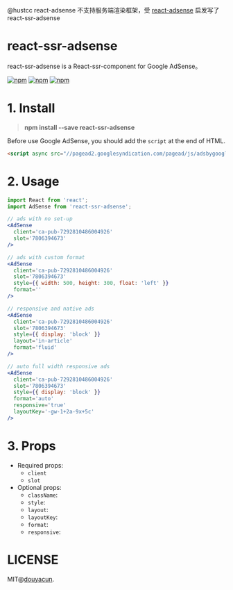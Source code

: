 
@hustcc react-adsense  不支持服务端渲染框架，受 [react-adsense](https://www.npmjs.com/package/react-adsense) 启发写了 react-ssr-adsense

# react-ssr-adsense

react-ssr-adsense is a React-ssr-component for Google AdSense。

[![npm](https://img.shields.io/npm/v/react-ssr-adsense.svg)](https://www.npmjs.com/package/react-ssr-adsense)
[![npm](https://img.shields.io/npm/dm/react-ssr-adsense.svg)](https://www.npmjs.com/package/react-ssr-adsense)
[![npm](https://img.shields.io/npm/l/react-ssr-adsense.svg)](https://www.npmjs.com/package/react-ssr-adsense)

# 1. Install

> **npm install --save react-ssr-adsense**

Before use Google AdSense, you should add the `script` at the end of HTML.

```html
<script async src="//pagead2.googlesyndication.com/pagead/js/adsbygoogle.js"></script>
```


# 2. Usage

```jsx
import React from 'react';
import AdSense from 'react-ssr-adsense';

// ads with no set-up
<AdSense
  client='ca-pub-7292810486004926'
  slot='7806394673'
/>

// ads with custom format
<AdSense
  client='ca-pub-7292810486004926'
  slot='7806394673'
  style={{ width: 500, height: 300, float: 'left' }}
  format=''
/>

// responsive and native ads
<AdSense
  client='ca-pub-7292810486004926'
  slot='7806394673'
  style={{ display: 'block' }}
  layout='in-article'
  format='fluid'
/>

// auto full width responsive ads
<AdSense
  client='ca-pub-7292810486004926'
  slot='7806394673'
  style={{ display: 'block' }}
  format='auto'
  responsive='true'
  layoutKey='-gw-1+2a-9x+5c'
/>
```


# 3. Props

 - Required props:
   - `client`
   - `slot`
 - Optional props:
   - `className`:
   - `style`:
   - `layout`:
   - `layoutKey`:
   - `format`:
   - `responsive`:


# LICENSE

MIT@[douyacun](https://github.com/douyacun).


